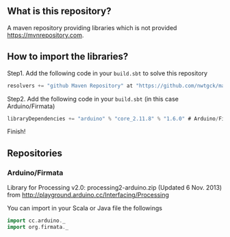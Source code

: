 ## What is this repository? ##

A maven repository providing libraries which is not provided https://mvnrepository.com.

## How to import the libraries? ##

Step1. Add the following code in your `build.sbt` to solve this repository

```scala
resolvers += "github Maven Repository" at "https://github.com/nwtgck/maven/raw/master"
```

Step2. Add the following code in your `build.sbt` (in this case Arduino/Firmata)

```scala
libraryDependencies += "arduino" % "core_2.11.8" % "1.6.0" # Arduino/Firmata
```

Finish!

## Repositories ##

###  Arduino/Firmata ###

Library for Processing v2.0: processing2-arduino.zip (Updated 6 Nov. 2013) 
from http://playground.arduino.cc/Interfacing/Processing

You can import in your Scala or Java file the followings

```scala
import cc.arduino._
import org.firmata._
```
